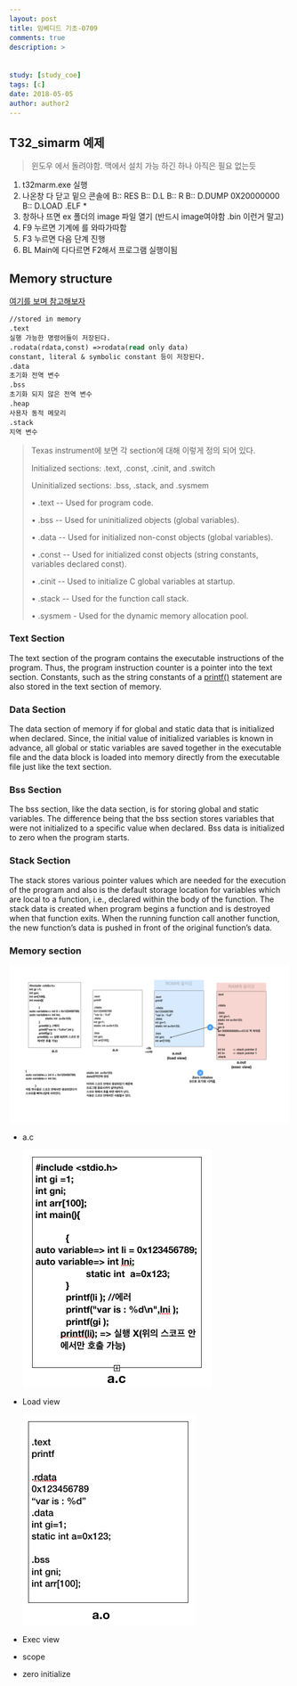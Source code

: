 ```yaml
---
layout: post
title: 임베디드 기초-0709
comments: true
description: >
  

study: [study_coe]
tags: [c]
date: 2018-05-05
author: author2
---
```


## T32_simarm 예제
> 윈도우 에서 돌려야함. 맥에서 설치 가능 하긴 하나 아직은 필요 없는듯
1. t32marm.exe 실행
2. 나온창 다 닫고 밑으 콘솔에
  B:: RES
  B:: D.L
  B:: R
  B:: D.DUMP 0X20000000
  B:: D.LOAD .ELF *
3. 창하나 뜨면 ex 폴더의 image 파일 열기 (반드시 image여야함 .bin 이런거 말고)
4. F9 누르면 기계에 를 와따가따함
5. F3 누르면 다음 단계 진행
6. BL Main에 다다르면 F2해서 프로그램 실행이됨



## Memory structure
[여기를 보며 참고해보자](http://faculty.salina.k-state.edu/tim/CMST302/study_guide/topic4/storage_class.html)

```scheme
//stored in memory
.text
실행 가능한 명령어들이 저장된다.
.rodata(rdata,const) =>rodata(read only data)
constant, literal & symbolic constant 등이 저장된다.
.data
초기화 전역 변수
.bss
초기화 되지 않은 전역 변수
.heap
사용자 동적 메모리
.stack
지역 변수
```



> Texas instrument에 보면 각 section에 대해 이렇게 정의 되어 있다.
>
>  Initialized sections: .text, .const, .cinit, and .switch
>
> Uninitialized sections: .bss, .stack, and .sysmem
>
> • .text -- Used for program code.
>
> • .bss -- Used for uninitialized objects (global variables).
>
> • .data -- Used for initialized non-const objects (global variables).
>
> • .const -- Used for initialized const objects (string constants, variables declared const).
>
> • .cinit -- Used to initialize C global variables at startup.
>
> • .stack -- Used for the function call stack.
>
> • .sysmem - Used for the dynamic memory allocation pool.



###  Text Section

The text section of the program contains the executable instructions of the program. Thus, the program instruction counter is a pointer into the text section. Constants, such as the string constants of a [printf()](http://faculty.salina.k-state.edu/tim/CMST302/study_guide/topic1/IO.html#printf) statement are also stored in the text section of memory.

###  Data Section

The data section of memory if for global and static data that is initialized when declared. Since, the initial value of initialized variables is known in advance, all global or static variables are saved together in the executable file and the data block is loaded into memory directly from the executable file just like the text section.

###  Bss Section

The bss section, like the data section, is for storing global and static variables. The difference being that the bss section stores variables that were not initialized to a specific value when declared. Bss data is initialized to zero when the program starts.

###  Stack Section

The stack stores various pointer values which are needed for the execution of the program and also is the default storage location for variables which are local to a function, i.e., declared within the body of the function. The stack data is created when program begins a function and is destroyed when that function exits. When the running function call another function, the new function’s data is pushed in front of the original function’s data.



### Memory section

![compile1](../../assets/img/post/compile1.png)

* a.c

  ![image-20180711120828159](../../assets/img/post/image-20180711120828159.png)

* Load view

  ![image-20180711122001153](assets/image-20180711122001153.png)

* Exec view

* scope

* zero initialize